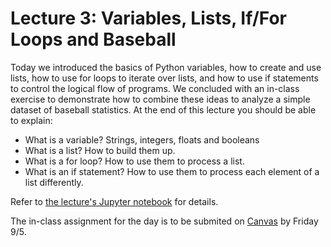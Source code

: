 # Lecture 3: Variables, Lists, If/For Loops and Baseball

Today we introduced the basics of Python variables, how to create and use lists, how to use for loops to iterate over lists, and how to use if statements to control the logical flow of programs. We concluded with an in-class exercise to demonstrate how to combine these ideas to analyze a simple dataset of baseball statistics. At the end of this lecture you should be able to explain:

- What is a variable? Strings, integers, floats and booleans
- What is a list? How to build them up.
- What is a for loop? How to use them to process a list.
- What is an if statement? How to use them to process each element of a list differently.

Refer to [the lecture's Jupyter notebook](notebooks/lec03.ipynb) for details.

The in-class assignment for the day is to be submited on [Canvas](https://canvas.upenn.edu/courses/1881448/assignments/13942478) by Friday 9/5.
